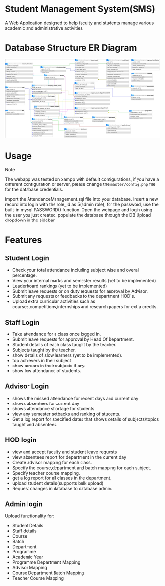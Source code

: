 # Student Management System(SMS)

A Web Application designed to help faculty and students manage various academic and administrative activities.

# Database Structure ER Diagram

<picture>
 <source media="(prefers-color-scheme: light)" srcset="YOUR-LIGHTMODE-IMAGE">
 <img alt="ER Diagram" src="database_er_diagram.png">
</picture>

# Usage 

> [!NOTE]
> The webapp was tested on xampp with default configurations, if you have a different configuration or server, please change the `master/config.php` file for the database credentials.

Import the AttendanceManagement.sql file into your database.
Insert a new record into login with the role_id as 5(admin role), for the password, use the built-in mysql PASSWORD() function.
Open the webpage and login using the user you just created.
populate the database through the DB Upload dropdown in the sidebar.

# Features

## Student Login

- Check your total attendance including subject wise and overall percentage.
- View your internal marks and semester results (yet to be implemented)
- Leaderboard rankings (yet to be implemented)
- Submit leave requests or on duty requests for approval by Advisor.
- Submit any requests or feedbacks to the department HOD's.
- Upload extra curricular activities such as courses,competitions,internships and research papers for extra credits.

## Staff Login

- Take attendance for a class once logged in.
- Submit leave requests for approval by Head Of Department.
- Student details of each class taught by the teacher.
- Subjects taught by the teacher.
- show details of slow learners (yet to be implemented).
- top achievers in their subject
- show arrears in their subjects if any.
- show low attendance of students.

## Advisor Login

- shows the missed attendance for recent days and current day
- shows absentees for current day
- shows attendance shortage for students
- view any semester setbacks and ranking of students.
- Get a log report for specified dates that shows details of subjects/topics taught and absentees.

## HOD login

- view and accept faculty and student leave requests
- view absentees report for department in the current day
- Create advisor mapping for each class.
- Specify the course,department and batch mapping for each subject.
- Specify teacher course mapping.
- get a log report for all classes in the department.
- upload student details(supports bulk upload)
- Request changes in database to database admin.

## Admin login

Upload functionality for:
- Student Details
- Staff details
- Course
- Batch
- Department
- Programme
- Academic Year
- Programme Department Mapping
- Advisor Mapping
- Course Department Batch Mapping
- Teacher Course Mapping
